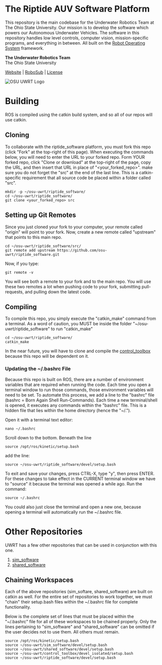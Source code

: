 The Riptide AUV Software Platform
=================================

This repository is the main codebase for the Underwater Robotics Team at The Ohio State University. Our mission is to develop the software which powers our Autonomous Underwater Vehicles. The software in this repository handles low level controls, computer vision, mission-specific programs, and everything in between. All built on the [Robot Operating System](http://www.ros.org/) framework.

**The Underwater Robotics Team**  
The Ohio State University

[Website](https://uwrt.engineering.osu.edu) | [RoboSub](https://www.auvsifoundation.org/competition/robosub) | [License](LICENSE)


![OSU UWRT Logo](logos/UWRT_Logo_small.png)

# Building
ROS is compiled using the catkin build system, and so all of our repos will use catkin. 

## Cloning
To collaborate with the riptide_software platform, you must fork this repo (click "Fork" at the top-right of this page). When executing the commands below, you will need to enter the URL to your forked repo. Form YOUR forked repo, click "Clone or download" at the top-right of the page, copy the URL, and then insert that URL in place of "<your_forked_repo>". make sure you do not forget the "src" at the end of the last line. This is a catkin-specific requirement that all source code be placed within a folder called "src".
```
mkdir -p ~/osu-uwrt/riptide_software/
cd ~/osu-uwrt/riptide_software/
git clone <your_forked_repo> src
```

## Setting up Git Remotes
Since you just cloned your fork to your computer, your remote called "origin" will point to your fork. Now, create a new remote called "upstream" that points to this main repo.
```
cd ~/osu-uwrt/riptide_software/src/
git remote add upstream https://github.com/osu-uwrt/riptide_software.git
```

Now, if you type:
```
git remote -v
```
You will see both a remote to your fork and to the main repo. You will use these two remotes a lot when pushing code to your fork, submitting pull-requests, and pulling down the latest code.

## Compiling
To compile this repo, you simply execute the "catkin_make" command from a terminal. As a word of caution, you MUST be inside the folder "~/osu-uwrt/riptide_software" to run "catkin_make"
```
cd ~/osu-uwrt/riptide_software/
catkin_make
```

In the near future, you will have to clone and compile the [control_toolbox](https://github.com/osu-uwrt/control_toolbox) because this repo will be dependent on it.

### Updating the ~/.bashrc File
Because this repo is built on ROS, there are a number of environment variables that are required when running the code. Each time you open a terminal window to run those commands, those environment variables will need to be set. To automate this process, we add a line to the "bashrc" file (bashrc = Born Again Shell Run-Commands). Each time a new terminal/shell is opened, it executes any commands within the "bashrc" file. This is a hidden file that lies within the home directory (hence the "~/.").

Open it with a terminal text editor:
```
nano ~/.bashrc
```
Scroll down to the bottom. Beneath the line
```
source /opt/ros/kinetic/setup.bash
```
add the line:
```
source ~/osu-uwrt/riptide_software/devel/setup.bash
```
To exit and save your changes, press CTRL-X, type "y", then press ENTER. For these changes to take effect in the CURRENT terminal window we have to "source" it because the terminal was opened a while ago. Run the command:
```
source ~/.bashrc
```

You could also just close the terminal and open a new one, because opening a terminal will automatically run the ~/.bashrc file.

# Other Repositories
UWRT has a few other repositories that can be used in conjunction with this one.
1. [sim_software](https://github.com/osu-uwrt/sim_software)
2. [shared_software](https://github.com/osu-uwrt/shared_software)

## Chaining Workspaces
Each of the above repositories (sim_softare, shared_software) are built on catkin as well. For the entire set of repositories to work together, we must "chain" their setup.bash files within the ~/.bashrc file for complete functionality.

Below is the complete set of lines that must be placed within the "~/.bashrc" file for all of these workspaces to be chained properly. Only the lines pertaining to "sim_software" and "shared_software" can be omitted if the user decides not to use them. All others must remain.
```
source /opt/ros/kinetic/setup.bash
source ~/osu-uwrt/sim_software/devel/setup.bash
source ~/osu-uwrt/shared_software/devel/setup.bash
source ~/osu-uwrt/control_toolbox/devel_isolated/setup.bash
source ~/osu-uwrt/riptide_software/devel/setup.bash
```
